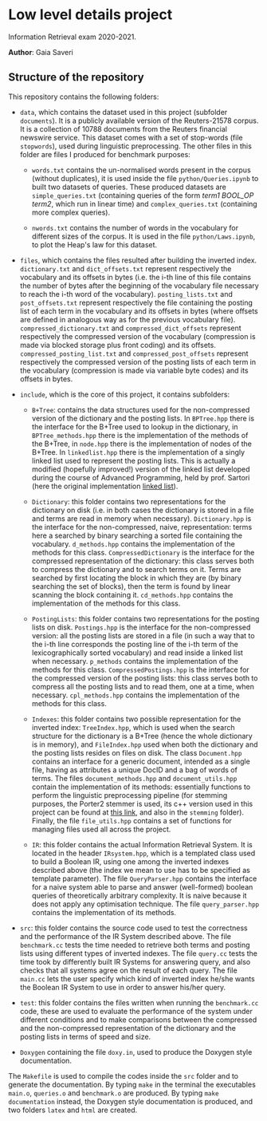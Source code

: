 # Low level details project

Information Retrieval exam 2020-2021.

**Author**: Gaia Saveri

## Structure of the repository

This repository contains the following folders:

* `data`, which contains the dataset used in this project (subfolder `documents`). It is a publicly available version of the Reuters-21578 corpus. It is a collection of 10788 documents from the Reuters financial newswire service. This dataset comes with a set of stop-words (file `stopwords`), used during linguistic preprocessing.
The other files in this folder are files I produced for benchmark purposes:

  * `words.txt` contains the un-normalised words present in the corpus (without duplicates), it is used inside the file `python/Queries.ipynb` to built two datasets of queries. These produced datasets are `simple_queries.txt` (containing queries of the form *term1 BOOL_OP term2*, which run in linear time) and `complex_queries.txt` (containing more complex queries).

  * `nwords.txt` contains the number of words in the vocabulary for different sizes of the corpus. It is used in the file `python/Laws.ipynb`, to plot the Heap's law for this dataset.   

* `files`, which contains the files resulted after building the inverted index. `dictionary.txt` and `dict_offsets.txt` represent respectively the vocabulary and its offsets in bytes (i.e. the i-th line of this file contains the number of bytes after the beginning of the vocabulary file necessary to reach the i-th word of the vocabulary). `posting_lists.txt` and `post_offsets.txt` represent respectively the file containing the posting list of each term in the vocabulary and its offsets in bytes (where offsets are defined in analogous way as for the previous vocabulary file). `compressed_dictionary.txt` and `compressed_dict_offsets` represent respectively the compressed version of the vocabulary (compression is made via blocked storage plus front coding) and its offsets. `compressed_posting_list.txt` and `compressed_post_offsets` represent respectively the compressed version of the posting lists of each term in the vocabulary (compression is made via variable byte codes) and its offsets in bytes.

* `include`, which is the core of this project, it contains subfolders:

  * `B+Tree`: contains the data structures used for the non-compressed version of the dictionary and the posting lists. In `BPTree.hpp` there is the interface for the B+Tree used to lookup in the dictionary, in `BPTree_methods.hpp` there is the implementation of the methods of the B+Tree, in `node.hpp` there is the implementation of nodes of the B+Tree.  In `linkedlist.hpp` there is the implementation of a singly linked list used to represent the posting lists. This is actually a modified (hopefully improved!) version of the linked list developed during the course of Advanced Programming, held by prof. Sartori (here the original implementation [linked list](https://github.com/asartori86/advanced_programming_2019-20/blob/master/lectures/c%2B%2B/08_STL/as_linked_list.cc)).

  * `Dictionary`: this folder contains two representations for the dictionary on disk (i.e. in both cases the dictionary is stored in a file and terms are read in memory when necessary). `Dictionary.hpp` is the interface for the non-compressed, naive, representation: terms here a searched by binary searching a sorted file containing the vocabulary. `d_methods.hpp` contains the implementation of the methods for this class. `CompressedDictionary` is the interface for the compressed representation of the dictionary: this class serves both to compress the dictionary and to search terms on it. Terms are searched by first locating the block in which they are (by binary searching the set of blocks), then the term is found by linear scanning the block containing it. `cd_methods.hpp` contains the implementation of the methods for this class.

  * `PostingLists`: this folder contains two representations for the posting lists on disk. `Postings.hpp` is the interface for the non-compressed version: all the posting lists are stored in a file (in such a way that to the i-th line corresponds the posting line of the i-th term of the lexicographically sorted vocabulary) and read inside a linked list when necessary. `p_methods` contains the implementation of the methods for this class. `CompressedPostings.hpp` is the interface for the compressed version of the posting lists: this class serves both to compress all the posting lists and to read them, one at a time, when necessary. `cpl_methods.hpp` contains the implementation of the methods for this class.

  * `Indexes`: this folder contains two possible representation for the inverted index: `TreeIndex.hpp`, which is used when the search structure for the dictionary is a B+Tree (hence the whole dictionary is in memory), and `FileIndex.hpp` used when both the dictionary and the posting lists resides on files on disk. The class `Document.hpp` contains an interface for a generic document, intended as a single file, having as attributes a unique DocID and a bag of words of terms. The files `document_methods.hpp` and `document_utils.hpp` contain the implementation of its methods: essentially functions to perform the linguistic preprocessing pipeline (for stemming purposes, the Porter2 stemmer is used, its c++ version used in this project can be found at [this link](https://bitbucket.org/smassung/porter2_stemmer/wiki/Home), and also in the `stemming` folder). Finally, the file `file_utils.hpp` contains a set of functions for managing files used all across the project.

  * `IR`: this folder contains the actual Information Retrieval System. It is located in the header `IRsystem.hpp`, which is a templated class used to build a Boolean IR, using one among the inverted indexes described above (the index we mean to use has to be specified as template parameter). The file `QueryParser.hpp` contains the interface for a naive system able to parse and answer (well-formed) boolean queries of theoretically arbitrary complexity. It is naive because it does not apply any optimisation technique. The file `query_parser.hpp` contains the implementation of its methods.

* `src`: this folder contains the source code used to test the correctness and the performance of the IR System described above. The file `benchmark.cc` tests the time needed to retrieve both terms and posting lists using different types of inverted indexes. The file `query.cc` tests the time took by differently built IR Systems for answering query, and also checks that all systems agree on the result of each query. The file `main.cc` lets the user specify which kind of inverted index he/she wants the Boolean IR System to use in order to answer his/her query.

* `test`: this folder contains the files written when running the `benchmark.cc` code, these are used to evaluate the performance of the system under different conditions and to make comparisons between the compressed and the non-compressed representation of the dictionary and the posting lists in terms of speed and size.  

* `Doxygen` containing the file `doxy.in`, used to produce the Doxygen style documentation.

The `Makefile` is used to compile the codes inside the `src` folder and to generate the documentation. By typing `make` in the terminal the executables `main.o`, `queries.o` and `benchmark.o` are produced. By typing `make documentation` instead, the Doxygen style documentation is produced, and two folders `latex` and `html` are created.
